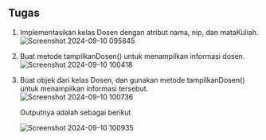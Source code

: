 ## Tugas
1. Implementasikan kelas Dosen dengan atribut nama, nip, dan mataKuliah.
   ![Screenshot 2024-09-10 095845](https://github.com/user-attachments/assets/8e9bcdec-9b9e-4521-bcd8-28e097f6855a)
2. Buat metode tampilkanDosen() untuk menampilkan informasi dosen.
   ![Screenshot 2024-09-10 100418](https://github.com/user-attachments/assets/611a42dc-fcf7-4f78-9418-a2dad72d693d)
3. Buat objek dari kelas Dosen, dan gunakan metode tampilkanDosen() untuk menampilkan informasi tersebut.
   ![Screenshot 2024-09-10 100736](https://github.com/user-attachments/assets/852eb15e-0710-44b9-924d-b8a758129e6b)
   
   Outputnya adalah sebagai berikut

   ![Screenshot 2024-09-10 100935](https://github.com/user-attachments/assets/df9ad357-0ab6-4603-8c4e-880d8cc010d9)
